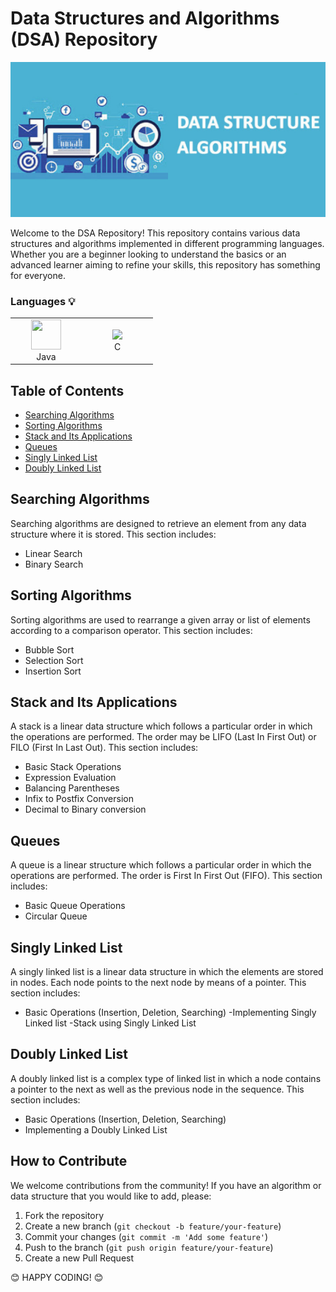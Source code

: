 # Data Structures and Algorithms (DSA) Repository

<p align="center">
  <img src="https://github.com/hiteshpatil2005/Data-Structures-Algorithm/blob/main/img/New%20Project%20(11)(130).jpg" alt="DSA Repository">
</p>

Welcome to the DSA Repository! This repository contains various data structures and algorithms implemented in different programming languages. Whether you are a beginner looking to understand the basics or an advanced learner aiming to refine your skills, this repository has something for everyone.<br>
### Languages 💡
  <table>
    <tr>
        <td align="center" width="100">
            <a href="https://skillicons.dev">
            <img src="https://github.com/duyu09/Duyu09/assets/92843163/9fd67c91-6e7d-42fc-b588-86e506676d14" width="48" height="48" />
            </a>
            <br>Java
        </td>
        <td align="center" width="100">
            <a href="https://skillicons.dev">
            <img src="https://skillicons.dev/icons?i=c" />
            </a>
            <br>C
        </td>
  </tr>
  </table>
  
## Table of Contents
- [Searching Algorithms](#searching-algorithms)
- [Sorting Algorithms](#sorting-algorithms)
- [Stack and Its Applications](#stack-and-its-applications)
- [Queues](#queues)
- [Singly Linked List](#singly-linked-list)
- [Doubly Linked List](#doubly-linked-list)

## Searching Algorithms
Searching algorithms are designed to retrieve an element from any data structure where it is stored. This section includes:
- Linear Search
- Binary Search

## Sorting Algorithms
Sorting algorithms are used to rearrange a given array or list of elements according to a comparison operator. This section includes:
- Bubble Sort
- Selection Sort
- Insertion Sort

## Stack and Its Applications
A stack is a linear data structure which follows a particular order in which the operations are performed. The order may be LIFO (Last In First Out) or FILO (First In Last Out). This section includes:
- Basic Stack Operations
- Expression Evaluation
- Balancing Parentheses
- Infix to Postfix Conversion
- Decimal to Binary conversion

## Queues
A queue is a linear structure which follows a particular order in which the operations are performed. The order is First In First Out (FIFO). This section includes:
- Basic Queue Operations
- Circular Queue

## Singly Linked List
A singly linked list is a linear data structure in which the elements are stored in nodes. Each node points to the next node by means of a pointer. This section includes:
- Basic Operations (Insertion, Deletion, Searching)
-Implementing Singly Linked list
-Stack using Singly Linked List

## Doubly Linked List
A doubly linked list is a complex type of linked list in which a node contains a pointer to the next as well as the previous node in the sequence. This section includes:
- Basic Operations (Insertion, Deletion, Searching)
- Implementing a Doubly Linked List

## How to Contribute
We welcome contributions from the community! If you have an algorithm or data structure that you would like to add, please:
1. Fork the repository
2. Create a new branch (`git checkout -b feature/your-feature`)
3. Commit your changes (`git commit -m 'Add some feature'`)
4. Push to the branch (`git push origin feature/your-feature`)
5. Create a new Pull Request


😊 HAPPY CODING! 😊
